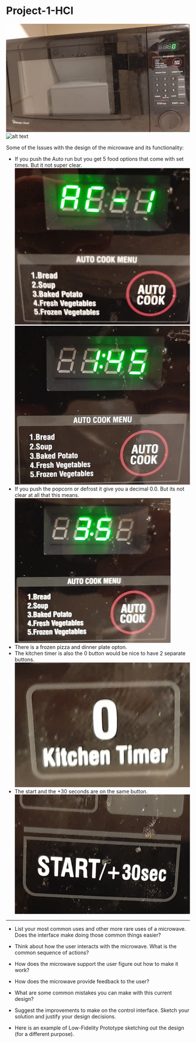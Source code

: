 # Project-1-HCI

![alt text](Images/Microwave-cropped.jpg)
![alt text](Images/microwave-gif.gif)

Some of the Issues with the design of the microwave and its functionality:



* If you push the Auto run but you get 5 food options that come with set times. But it not super clear.
![alt text](Images/photo3.jpg)
![alt text](Images/photo1.jpg)
* If you push the popcorn or defrost it give you a decimal 0.0. But its not clear at all that this means.
![alt text](Images/photo2.jpg)
* There is a frozen pizza and dinner plate opton.
* The kitchen timer is also the 0 button would be nice to have 2 separate buttons.
![alt text](Images/timer.jpg)
* The start and the +30 seconds are on the same button. 
![alt text](Images/start.jpg)

-----------------------------------------------------------------------------------------------------------------------------------------------------------------------------------

* List your most common uses and other more rare uses of a microwave. Does the interface make doing those common things easier?

* Think about how the user interacts with the microwave. What is the common sequence of actions?

* How does the microwave support the user figure out how to make it work?

* How does the microwave provide feedback to the user?

* What are some common mistakes you can make with this current design?

* Suggest the improvements to make on the control interface. Sketch your solution and justify your design decisions.

* Here is an example of Low-Fidelity Prototype sketching out the design (for a different purpose).
